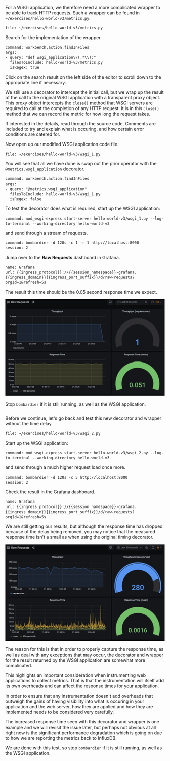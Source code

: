 For a WSGI application, we therefore need a more complicated wrapper to be able to track HTTP requests. Such a wrapper can be found in `~/exercises/hello-world-v3/metrics.py`.

```editor:open-file
file: ~/exercises/hello-world-v3/metrics.py
```

Search for the implementation of the wrapper.

```editor:execute-command
command: workbench.action.findInFiles
args:
- query: "def wsgi_application\\(.*\\):"
  filesToInclude: hello-world-v3/metrics.py
  isRegex: true
```

Click on the search result on the left side of the editor to scroll down to the appropriate line if necessary.

We still use a decorator to intercept the initial call, but we wrap up the result of the call to the original WSGI application with a transparent proxy object. This proxy object intercepts the `close()` method that WSGI servers are required to call at the completion of any HTTP request. It is in this `close()` method that we can record the metric for how long the request takes.

If interested in the details, read through the source code. Comments are included to try and explain what is occuring, and how certain error conditions are catered for.

Now open up our modified WSGI application code file.

```editor:open-file
file: ~/exercises/hello-world-v3/wsgi_1.py
```

You will see that all we have done is swap out the prior operator with the `@metrics.wsgi_application` decorator.

```editor:execute-command
command: workbench.action.findInFiles
args:
- query: "@metrics.wsgi_application"
  filesToInclude: hello-world-v3/wsgi_1.py
  isRegex: false
```

To test the decorator does what is required, start up the WSGI application:

```terminal:execute
command: mod_wsgi-express start-server hello-world-v3/wsgi_1.py --log-to-terminal --working-directory hello-world-v3
```

and send through a stream of requests.

```terminal:execute
command: bombardier -d 120s -c 1 -r 1 http://localhost:8000
session: 2
```

Jump over to the **Raw Requests** dashboard in Grafana.

```dashboard:reload-dashboard
name: Grafana
url: {{ingress_protocol}}://{{session_namespace}}-grafana.{{ingress_domain}}{{ingress_port_suffix}}/d/raw-requests?orgId=1&refresh=5s
```

The result this time should be the 0.05 second response time we expect.

![](hello-world-v3-1-raw-requests.png)

Stop `bombardier` if it is still running, as well as the WSGI application.

```terminal:interrupt-all
```

Before we continue, let's go back and test this new decorator and wrapper without the time delay.

```editor:open-file
file: ~/exercises/hello-world-v3/wsgi_2.py
```

Start up the WSGI application:

```terminal:execute
command: mod_wsgi-express start-server hello-world-v3/wsgi_2.py --log-to-terminal --working-directory hello-world-v3
```

and send through a much higher request load once more.

```terminal:execute
command: bombardier -d 120s -c 5 http://localhost:8000
session: 2
```

Check the result in the Grafana dashboard.

```dashboard:reload-dashboard
name: Grafana
url: {{ingress_protocol}}://{{session_namespace}}-grafana.{{ingress_domain}}{{ingress_port_suffix}}/d/raw-requests?orgId=1&refresh=5s
```

We are still getting our results, but although the response time has dropped because of the delay being removed, you may notice that the measured response time isn't a small as when using the original timing decorator.

![](hello-world-v3-2-raw-requests.png)

The reason for this is that in order to properly capture the response time, as well as deal with any exceptions that may occur, the decorator and wrapper for the result returned by the WSGI application are somewhat more complicated.

This highlights an important consideration when instrumenting web applications to collect metrics. That is that the instrumentation will itself add its own overheads and can affect the response times for your application.

In order to ensure that any instrumentation doesn't add overheads that outweigh the gains of having visibility into what is occuring in your application and the web server, how they are applied and how they are implemented needs to be considered very carefully.

The increased response time seen with this decorator and wrapper is one example and we will revisit the issue later, but perhaps not obvious at all right now is the significant performance degradation which is going on due to how we are reporting the metrics back to InfluxDB.

We are done with this test, so stop `bombardier` if it is still running, as well as the WSGI application.

```terminal:interrupt-all
```
